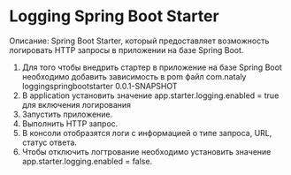 # Logging Spring Boot Starter

Описание:
Spring Boot Starter, который предоставляет возможность логировать HTTP запросы в приложении на базе Spring Boot.

1. Для того чтобы внедрить стартер в приложение на базе Spring Boot необходимо добавить зависимость в pom файл
   <dependency>
   <groupId>com.nataly</groupId>
   <artifactId>loggingspringbootstarter</artifactId>
   <version>0.0.1-SNAPSHOT</version>
   </dependency>
2. В application установить значение app.starter.logging.enabled = true для включения логирования
3. Запустить приложение.
4. Выполнить HTTP запрос.
5. В консоли отобразятся логи с информацией о типе запроса, URL, статус ответа.
6. Чтобы отключить логтрование необходимо установить значение app.starter.logging.enabled = false.



